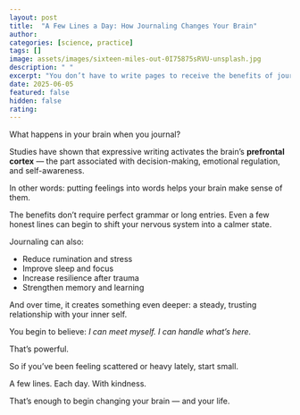 ```yaml
---
layout: post
title:  "A Few Lines a Day: How Journaling Changes Your Brain"
author: 
categories: [science, practice]
tags: []
image: assets/images/sixteen-miles-out-0I75875sRVU-unsplash.jpg
description: " "
excerpt: "You don’t have to write pages to receive the benefits of journaling. Here’s how even a few simple lines each day can help you build presence, clarity, and self-trust."
date: 2025-06-05
featured: false
hidden: false
rating: 
---
```


What happens in your brain when you journal?

Studies have shown that expressive writing activates the brain’s **prefrontal cortex** — the part associated with decision-making, emotional regulation, and self-awareness.

In other words: putting feelings into words helps your brain make sense of them.

The benefits don’t require perfect grammar or long entries. Even a few honest lines can begin to shift your nervous system into a calmer state.

Journaling can also:

+ Reduce rumination and stress  
+ Improve sleep and focus  
+ Increase resilience after trauma  
+ Strengthen memory and learning  

And over time, it creates something even deeper: a steady, trusting relationship with your inner self.

You begin to believe: *I can meet myself. I can handle what’s here.*

That’s powerful.

So if you’ve been feeling scattered or heavy lately, start small.

A few lines. Each day. With kindness.

That’s enough to begin changing your brain — and your life.
